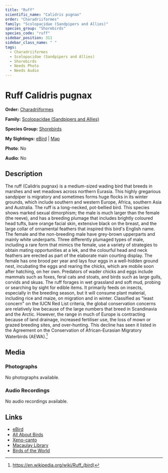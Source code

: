 ```yaml
---
title: "Ruff"
scientific_name: "Calidris pugnax"
order: "Charadriiformes"
family: "Scolopacidae (Sandpipers and Allies)"
species_group: "Shorebirds"
species_code: "ruff"
sidebar_position: 311
sidebar_class_name: " "
tags: 
  - Charadriiformes
  - Scolopacidae (Sandpipers and Allies)
  - Shorebirds
  - Needs Photo
  - Needs Audio
---
```


# Ruff <span className='sci_name'>Calidris pugnax</span>

**Order:** [Charadriiformes](/tags/charadriiformes)

**Family:** [Scolopacidae (Sandpipers and Allies)](/tags/scolopacidae-sandpipers-and-allies)

**Species Group:** [Shorebirds](/tags/shorebirds)

**My Sightings:** [eBird](https://ebird.org/lifelist?r=world&time=life&spp=ruff) | [Map](/map?species_code=ruff)

**Photo**: No 

**Audio**: No

## Description
The ruff (Calidris pugnax) is a medium-sized wading bird that breeds in marshes and wet meadows across northern Eurasia. This highly gregarious sandpiper is migratory and sometimes forms huge flocks in its winter grounds, which include southern and western Europe, Africa, southern Asia and Australia.
The ruff is a long-necked, pot-bellied bird. This species shows marked sexual dimorphism; the male is much larger than the female (the reeve), and has a breeding plumage that includes brightly coloured head tufts, bare orange facial skin, extensive black on the breast, and the large collar of ornamental feathers that inspired this bird's English name. The female and the non-breeding male have grey-brown upperparts and mainly white underparts. Three differently plumaged types of male, including a rare form that mimics the female, use a variety of strategies to obtain mating opportunities at a lek, and the colourful head and neck feathers are erected as part of the elaborate main courting display. The female has one brood per year and lays four eggs in a well-hidden ground nest, incubating the eggs and rearing the chicks, which are mobile soon after hatching, on her own. Predators of wader chicks and eggs include mammals such as foxes, feral cats and stoats, and birds such as large gulls, corvids and skuas.
The ruff forages in wet grassland and soft mud, probing or searching by sight for edible items. It primarily feeds on insects, especially in the breeding season, but it will consume plant material, including rice and maize, on migration and in winter. Classified as "least concern" on the IUCN Red List criteria, the global conservation concerns are relatively low because of the large numbers that breed in Scandinavia and the Arctic. However, the range in much of Europe is contracting because of land drainage, increased fertiliser use, the loss of mown or grazed breeding sites, and over-hunting. This decline has seen it listed in the Agreement on the Conservation of African-Eurasian Migratory Waterbirds (AEWA).[^1]

[^1]: https://en.wikipedia.org/wiki/Ruff_(bird)

## Media
### Photographs
No photographs available.

### Audio Recordings
No audio recordings available.

## Links
* [eBird](https://ebird.org/species/ruff) 
* [All About Birds](https://www.allaboutbirds.org/guide/ruff) 
* [Xeno-canto](https://www.xeno-canto.org/species/calidris-pugnax) 
* [Macaulay Library](https://search.macaulaylibrary.org/catalog?taxonCode=ruff&sort=rating_rank_desc)
* [Birds of the World](https://birdsoftheworld.org/bow/species/ruff)
